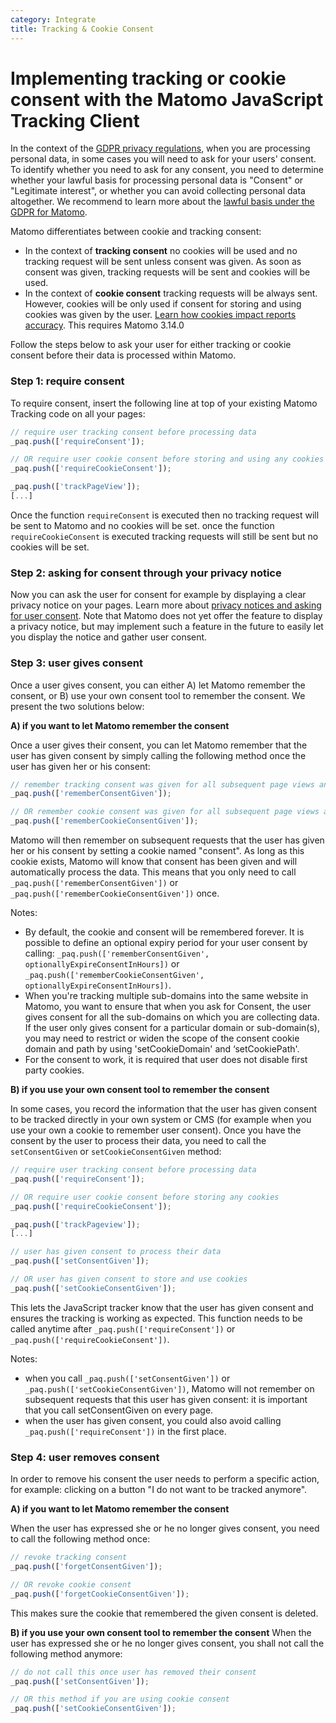 ```yaml
---
category: Integrate
title: Tracking & Cookie Consent
--- 
```

# Implementing tracking or cookie consent with the Matomo JavaScript Tracking Client

In the context of the [GDPR privacy regulations](https://matomo.org/docs/gdpr/), when you are processing personal data, in some cases you will need to ask for your users' consent. To identify whether you need to ask for any consent, you need to determine whether your lawful basis for processing personal data is "Consent" or "Legitimate interest", or whether you can avoid collecting personal data altogether. We recommend to learn more about the [lawful basis under the GDPR for Matomo](https://matomo.org/blog/2018/04/lawful-basis-for-processing-personal-data-under-gdpr-with-matomo/).

Matomo differentiates between cookie and tracking consent:

* In the context of **tracking consent** no cookies will be used and no tracking request will be sent unless consent was given. As soon as consent was given, tracking requests will be sent and cookies will be used. 
* In the context of **cookie consent** tracking requests will be always sent. However, cookies will be only used if consent for storing and using cookies was given by the user. [Learn how cookies impact reports accuracy](https://matomo.org/faq/general/faq_156/). This requires Matomo 3.14.0
           
Follow the steps below to ask your user for either tracking or cookie consent before their data is processed within Matomo.

### Step 1: require consent

To require consent, insert the following line at top of your existing Matomo Tracking code on all your pages:

```js
// require user tracking consent before processing data
_paq.push(['requireConsent']);

// OR require user cookie consent before storing and using any cookies
_paq.push(['requireCookieConsent']);

_paq.push(['trackPageView']);
[...]
```

Once the function `requireConsent` is executed then no tracking request will be sent to Matomo and no cookies will be set. 
once the function `requireCookieConsent` is executed tracking requests will still be sent but no cookies will be set.

### Step 2: asking for consent through your privacy notice

Now you can ask the user for consent for example by displaying a clear privacy notice on your pages. Learn more about [privacy notices and asking for user consent](https://matomo.org/blog/2018/04/how-should-i-write-my-privacy-notice-for-matomo-analytics-under-gdpr/). Note that Matomo does not yet offer the feature to display a privacy notice, but may implement such a feature in the future to easily let you display the notice and gather user consent.

### Step 3: user gives consent

Once a user gives consent, you can either A) let Matomo remember the consent, or B) use your own consent tool to remember the consent. We present the two solutions below:

**A) if you want to let Matomo remember the consent**

Once a user gives their consent, you can let Matomo remember that the user has given consent by simply calling the following method once the user has given her or his consent:

```js
// remember tracking consent was given for all subsequent page views and visits
_paq.push(['rememberConsentGiven']);

// OR remember cookie consent was given for all subsequent page views and visits
_paq.push(['rememberCookieConsentGiven']);
```

Matomo will then remember on subsequent requests that the user has given her or his consent by setting a cookie named "consent". As long as this cookie exists, Matomo will know that consent has been given and will automatically process the data. This means that you only need to call `_paq.push(['rememberConsentGiven'])` or `_paq.push(['rememberCookieConsentGiven'])` once.

Notes:

* By default, the cookie and consent will be remembered forever. It is possible to define an optional expiry period for your user consent by calling: `_paq.push(['rememberConsentGiven', optionallyExpireConsentInHours])` or `_paq.push(['rememberCookieConsentGiven', optionallyExpireConsentInHours])`.
* When you're tracking multiple sub-domains into the same website in Matomo, you want to ensure that when you ask for Consent, the user gives consent for all the sub-domains on which you are collecting data. If the user only gives consent for a particular domain or sub-domain(s), you may need to restrict or widen the scope of the consent cookie domain and path by using 'setCookieDomain' and ‘setCookiePath'. 
* For the consent to work, it is required that user does not disable first party cookies.

**B) if you use your own consent tool to remember the consent**
            
In some cases, you record the information that the user has given consent to be tracked directly in your own system or CMS (for example when you use your own a cookie to remember user consent). Once you have the consent by the user to process their data, you need to call the `setConsentGiven` or `setCookieConsentGiven` method:
  
```js
// require user tracking consent before processing data
_paq.push(['requireConsent']);

// OR require user cookie consent before storing any cookies
_paq.push(['requireCookieConsent']);

_paq.push(['trackPageview']);
[...]

// user has given consent to process their data
_paq.push(['setConsentGiven']);

// OR user has given consent to store and use cookies
_paq.push(['setCookieConsentGiven']);
```
       
This lets the JavaScript tracker know that the user has given consent and ensures the tracking is working as expected. This function needs to be called anytime after `_paq.push(['requireConsent'])` or `_paq.push(['requireCookieConsent'])`.
     
Notes:

* when you call `_paq.push(['setConsentGiven'])` or `_paq.push(['setCookieConsentGiven'])`, Matomo will not remember on subsequent requests that this user has given consent: it is important that you call setConsentGiven on every page.
* when the user has given consent, you could also avoid calling `_paq.push(['requireConsent'])` in the first place. 

### Step 4: user removes consent

In order to remove his consent the user needs to perform a specific action, for example: clicking on a button "I do not want to be tracked anymore".

**A) if you want to let Matomo remember the consent**
      
When the user has expressed she or he no longer gives consent, you need to call the following method once:

```js
// revoke tracking consent
_paq.push(['forgetConsentGiven']);

// OR revoke cookie consent
_paq.push(['forgetCookieConsentGiven']);
```

This makes sure the cookie that remembered the given consent is deleted.

**B) if you use your own consent tool to remember the consent**
When the user has expressed she or he no longer gives consent, you shall not call the following method anymore:

```js
// do not call this once user has removed their consent
_paq.push(['setConsentGiven']);

// OR this method if you are using cookie consent
_paq.push(['setCookieConsentGiven']);
```
